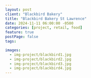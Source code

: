 ```yaml
---
layout: post
client: "Blackbird Bakery"
title: "Blackbird Bakery St Lawrence"
date: 2024-11-11 06:00:00 -0500
categories: [project, retail, food]
feature: true
postPage: false
tags:

images:
  - img-project/blackbird1.jpg
  - img-project/blackbird2.jpg
  - img-project/blackbird3.jpg
  - img-project/blackbird4.jpg
---
```

